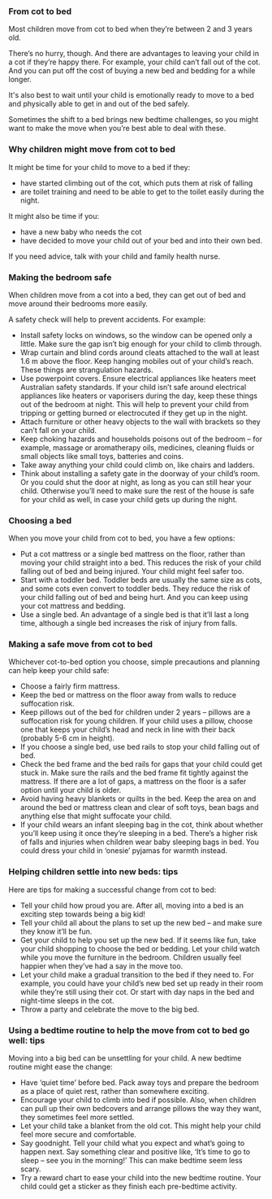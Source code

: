 ### From cot to bed ###
Most children move from cot to bed when they’re between 2 and 3 years old.

There’s no hurry, though. And there are advantages to leaving your child in a cot if they’re happy there. For example, your child can’t fall out of the cot. And you can put off the cost of buying a new bed and bedding for a while longer.

It's also best to wait until your child is emotionally ready to move to a bed and physically able to get in and out of the bed safely.

Sometimes the shift to a bed brings new bedtime challenges, so you might want to make the move when you’re best able to deal with these.

### Why children might move from cot to bed ###
It might be time for your child to move to a bed if they:

- have started climbing out of the cot, which puts them at risk of falling
- are toilet training and need to be able to get to the toilet easily during the night.

It might also be time if you:
- have a new baby who needs the cot
- have decided to move your child out of your bed and into their own bed.

If you need advice, talk with your child and family health nurse.


### Making the bedroom safe ###
When children move from a cot into a bed, they can get out of bed and move around their bedrooms more easily.

A safety check will help to prevent accidents. For example:

- Install safety locks on windows, so the window can be opened only a little. Make sure the gap isn’t big enough for your child to climb through.
- Wrap curtain and blind cords around cleats attached to the wall at least 1.6 m above the floor. Keep hanging mobiles out of your child’s reach. These things are strangulation hazards.
- Use powerpoint covers. Ensure electrical appliances like heaters meet Australian safety standards. If your child isn’t safe around electrical appliances like heaters or vaporisers during the day, keep these things out of the bedroom at night. This will help to prevent your child from tripping or getting burned or electrocuted if they get up in the night.
- Attach furniture or other heavy objects to the wall with brackets so they can’t fall on your child.
- Keep choking hazards and households poisons out of the bedroom – for example, massage or aromatherapy oils, medicines, cleaning fluids or small objects like small toys, batteries and coins.
- Take away anything your child could climb on, like chairs and ladders.
- Think about installing a safety gate in the doorway of your child’s room. Or you could shut the door at night, as long as you can still hear your child. Otherwise you’ll need to make sure the rest of the house is safe for your child as well, in case your child gets up during the night.


### Choosing a bed ###
When you move your child from cot to bed, you have a few options:

- Put a cot mattress or a single bed mattress on the floor, rather than moving your child straight into a bed. This reduces the risk of your child falling out of bed and being injured. Your child might feel safer too.
- Start with a toddler bed. Toddler beds are usually the same size as cots, and some cots even convert to toddler beds. They reduce the risk of your child falling out of bed and being hurt. And you can keep using your cot mattress and bedding.
- Use a single bed. An advantage of a single bed is that it’ll last a long time, although a single bed increases the risk of injury from falls.

### Making a safe move from cot to bed ###
Whichever cot-to-bed option you choose, simple precautions and planning can help keep your child safe:

- Choose a fairly firm mattress.
- Keep the bed or mattress on the floor away from walls to reduce suffocation risk.
- Keep pillows out of the bed for children under 2 years – pillows are a suffocation risk for young children. If your child uses a pillow, choose one that keeps your child’s head and neck in line with their back (probably 5-6 cm in height).
- If you choose a single bed, use bed rails to stop your child falling out of bed.
- Check the bed frame and the bed rails for gaps that your child could get stuck in. Make sure the rails and the bed frame fit tightly against the mattress. If there are a lot of gaps, a mattress on the floor is a safer option until your child is older.
- Avoid having heavy blankets or quilts in the bed. Keep the area on and around the bed or mattress clean and clear of soft toys, bean bags and anything else that might suffocate your child.
- If your child wears an infant sleeping bag in the cot, think about whether you’ll keep using it once they’re sleeping in a bed. There’s a higher risk of falls and injuries when children wear baby sleeping bags in bed. You could dress your child in ‘onesie’ pyjamas for warmth instead.


### Helping children settle into new beds: tips ###
Here are tips for making a successful change from cot to bed:

- Tell your child how proud you are. After all, moving into a bed is an exciting step towards being a big kid!
- Tell your child all about the plans to set up the new bed – and make sure they know it’ll be fun.
- Get your child to help you set up the new bed. If it seems like fun, take your child shopping to choose the bed or bedding. Let your child watch while you move the furniture in the bedroom. Children usually feel happier when they’ve had a say in the move too.
- Let your child make a gradual transition to the bed if they need to. For example, you could have your child’s new bed set up ready in their room while they’re still using their cot. Or start with day naps in the bed and night-time sleeps in the cot.
- Throw a party and celebrate the move to the big bed.


### Using a bedtime routine to help the move from cot to bed go well: tips ###
Moving into a big bed can be unsettling for your child. A new bedtime routine might ease the change:

- Have ‘quiet time’ before bed. Pack away toys and prepare the bedroom as a place of quiet rest, rather than somewhere exciting.
- Encourage your child to climb into bed if possible. Also, when children can pull up their own bedcovers and arrange pillows the way they want, they sometimes feel more settled.
- Let your child take a blanket from the old cot. This might help your child feel more secure and comfortable.
- Say goodnight. Tell your child what you expect and what’s going to happen next. Say something clear and positive like, ‘It’s time to go to sleep – see you in the morning!’ This can make bedtime seem less scary.
- Try a reward chart to ease your child into the new bedtime routine. Your child could get a sticker as they finish each pre-bedtime activity.